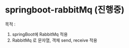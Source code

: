 # springboot-rabbitMq (진행중)

목적 : 
1. springBoot에 RabbitMq 적용
2. RabbitMq 로 문자열, 객체 send, receive 적용
